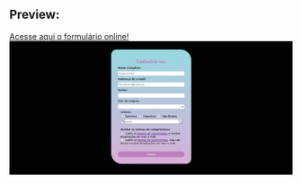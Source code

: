 ## Preview:
<a href="https://aprendendo-formularios.vercel.app/">Acesse aqui o formulário online!</a>
<img src="form-preview.png" alt="Imagem da página do formulário de cadastro para um E-Commerce"> </img>
